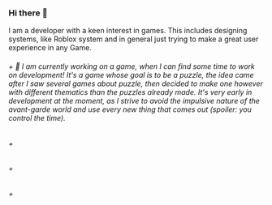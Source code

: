  ### Hi there 👋
 
I am a developer with a keen interest in games. This includes designing systems, like Roblox system and in general just trying to make a great user experience in any Game.

###### + 🔭 I am currently working on a game, when I can find some time to work on development! It's a game whose goal is to be a puzzle, the idea came after I saw several games about puzzle, then decided to make one however with different thematics than the puzzles already made. It's very early in development at the moment, as I strive to avoid the impulsive nature of the avant-garde world and use every new thing that comes out (spoiler: you control the time).
###### +
###### +
###### +

